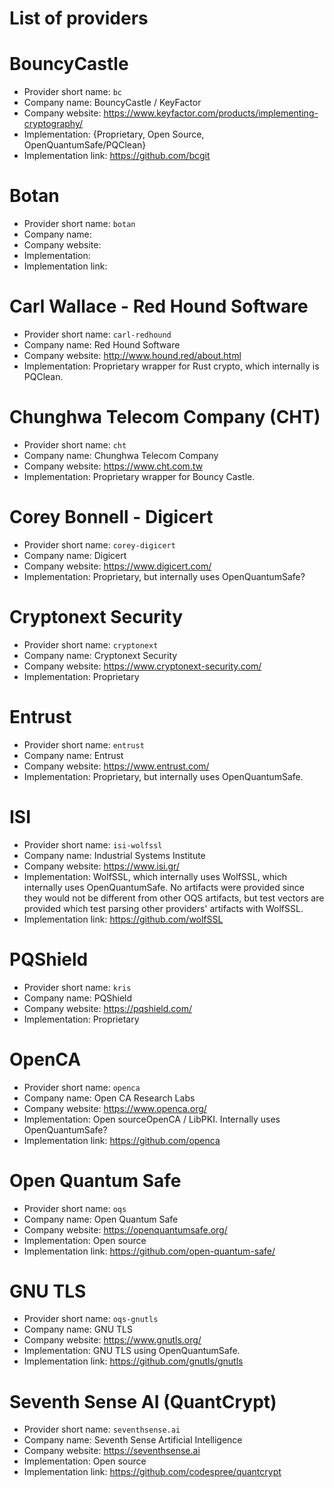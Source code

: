 # List of providers

# BouncyCastle

* Provider short name: `bc`
* Company name: BouncyCastle / KeyFactor
* Company website: https://www.keyfactor.com/products/implementing-cryptography/
* Implementation: {Proprietary, Open Source, OpenQuantumSafe/PQClean}
* Implementation link: https://github.com/bcgit


# Botan

* Provider short name: `botan`
* Company name:
* Company website:
* Implementation:
* Implementation link:


# Carl Wallace - Red Hound Software

* Provider short name: `carl-redhound`
* Company name: Red Hound Software
* Company website: http://www.hound.red/about.html
* Implementation: Proprietary wrapper for Rust crypto, which internally is PQClean.

# Chunghwa Telecom Company (CHT)

* Provider short name: `cht`
* Company name: Chunghwa Telecom Company
* Company website: https://www.cht.com.tw
* Implementation: Proprietary wrapper for Bouncy Castle.

# Corey Bonnell - Digicert

* Provider short name: `corey-digicert`
* Company name: Digicert
* Company website: https://www.digicert.com/
* Implementation: Proprietary, but internally uses OpenQuantumSafe?


# Cryptonext Security

* Provider short name: `cryptonext`
* Company name: Cryptonext Security
* Company website: https://www.cryptonext-security.com/
* Implementation: Proprietary


# Entrust

* Provider short name: `entrust`
* Company name: Entrust
* Company website: https://www.entrust.com/
* Implementation: Proprietary, but internally uses OpenQuantumSafe.

# ISI

* Provider short name: `isi-wolfssl`
* Company name: Industrial Systems Institute
* Company website: https://www.isi.gr/
* Implementation: WolfSSL, which internally uses WolfSSL, which internally uses OpenQuantumSafe. No artifacts were provided since they would not be different from other OQS artifacts, but test vectors are provided which test parsing other providers' artifacts with WolfSSL.
* Implementation link: https://github.com/wolfSSL


# PQShield

* Provider short name: `kris`
* Company name: PQShield
* Company website: https://pqshield.com/
* Implementation: Proprietary


# OpenCA

* Provider short name: `openca`
* Company name: Open CA Research Labs
* Company website: https://www.openca.org/
* Implementation: Open sourceOpenCA / LibPKI. Internally uses OpenQuantumSafe?
* Implementation link: https://github.com/openca


# Open Quantum Safe

* Provider short name: `oqs`
* Company name: Open Quantum Safe
* Company website: https://openquantumsafe.org/
* Implementation: Open source
* Implementation link: https://github.com/open-quantum-safe/


# GNU TLS

* Provider short name: `oqs-gnutls`
* Company name: GNU TLS
* Company website: https://www.gnutls.org/
* Implementation: GNU TLS using OpenQuantumSafe.
* Implementation link: https://github.com/gnutls/gnutls

# Seventh Sense AI (QuantCrypt)

* Provider short name: `seventhsense.ai`
* Company name: Seventh Sense Artificial Intelligence
* Company website: https://seventhsense.ai
* Implementation: Open source
* Implementation link: https://github.com/codespree/quantcrypt
